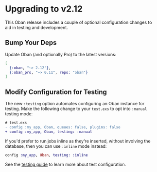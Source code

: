 # Upgrading to v2.12

This Oban release includes a couple of optional configuration changes to aid in
testing and development.

## Bump Your Deps

Update Oban (and optionally Pro) to the latest versions:

```elixir
[
  {:oban, "~> 2.12"},
  {:oban_pro, "~> 0.11", repo: "oban"}
]
```

## Modify Configuration for Testing

The new `:testing` option automates configuring an Oban instance for testing.
Make the following change to your `test.exs` to opt into `:manual` testing mode:

```diff
# test.exs
- config :my_app, Oban, queues: false, plugins: false
+ config :my_app, Oban, testing: :manual
```

If you'd prefer to run jobs inline as they're inserted, without involving the
database, then you can use `:inline` mode instead:

```elixir
config :my_app, Oban, testing: :inline
```

See the [testing guide](testing.html) to learn more about test configuration.
